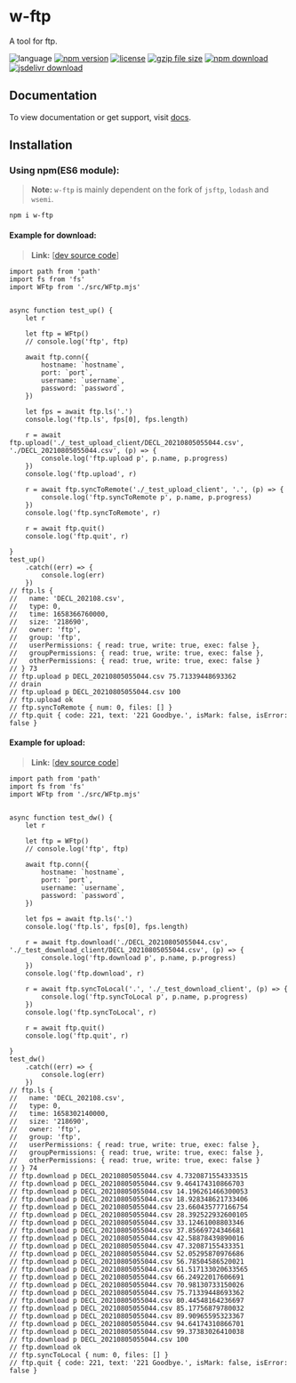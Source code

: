 # w-ftp
A tool for ftp.

![language](https://img.shields.io/badge/language-JavaScript-orange.svg) 
[![npm version](http://img.shields.io/npm/v/w-ftp.svg?style=flat)](https://npmjs.org/package/w-ftp) 
[![license](https://img.shields.io/npm/l/w-ftp.svg?style=flat)](https://npmjs.org/package/w-ftp) 
[![gzip file size](http://img.badgesize.io/yuda-lyu/w-ftp/master/dist/w-ftp.umd.js.svg?compression=gzip)](https://github.com/yuda-lyu/w-ftp)
[![npm download](https://img.shields.io/npm/dt/w-ftp.svg)](https://npmjs.org/package/w-ftp) 
[![jsdelivr download](https://img.shields.io/jsdelivr/npm/hm/w-ftp.svg)](https://www.jsdelivr.com/package/npm/w-ftp)

## Documentation
To view documentation or get support, visit [docs](https://yuda-lyu.github.io/w-ftp/global.htm).

## Installation
### Using npm(ES6 module):
> **Note:** `w-ftp` is mainly dependent on the fork of `jsftp`, `lodash` and `wsemi`.

```alias
npm i w-ftp
```

#### Example for download:
> **Link:** [[dev source code](https://github.com/yuda-lyu/w-ftp/blob/master/g-download.mjs)]
```alias
import path from 'path'
import fs from 'fs'
import WFtp from './src/WFtp.mjs'


async function test_up() {
    let r

    let ftp = WFtp()
    // console.log('ftp', ftp)

    await ftp.conn({
        hostname: `hostname`,
        port: `port`,
        username: `username`,
        password: `password`,
    })

    let fps = await ftp.ls('.')
    console.log('ftp.ls', fps[0], fps.length)

    r = await ftp.upload('./_test_upload_client/DECL_20210805055044.csv', './DECL_20210805055044.csv', (p) => {
        console.log('ftp.upload p', p.name, p.progress)
    })
    console.log('ftp.upload', r)

    r = await ftp.syncToRemote('./_test_upload_client', '.', (p) => {
        console.log('ftp.syncToRemote p', p.name, p.progress)
    })
    console.log('ftp.syncToRemote', r)

    r = await ftp.quit()
    console.log('ftp.quit', r)

}
test_up()
    .catch((err) => {
        console.log(err)
    })
// ftp.ls {
//   name: 'DECL_202108.csv',
//   type: 0,
//   time: 1658366760000,
//   size: '218690',
//   owner: 'ftp',
//   group: 'ftp',
//   userPermissions: { read: true, write: true, exec: false },
//   groupPermissions: { read: true, write: true, exec: false },
//   otherPermissions: { read: true, write: true, exec: false }
// } 73
// ftp.upload p DECL_20210805055044.csv 75.71339448693362
// drain
// ftp.upload p DECL_20210805055044.csv 100
// ftp.upload ok
// ftp.syncToRemote { num: 0, files: [] }
// ftp.quit { code: 221, text: '221 Goodbye.', isMark: false, isError: false }

```

#### Example for upload:
> **Link:** [[dev source code](https://github.com/yuda-lyu/w-ftp/blob/master/g-upload.mjs)]
```alias
import path from 'path'
import fs from 'fs'
import WFtp from './src/WFtp.mjs'


async function test_dw() {
    let r

    let ftp = WFtp()
    // console.log('ftp', ftp)

    await ftp.conn({
        hostname: `hostname`,
        port: `port`,
        username: `username`,
        password: `password`,
    })

    let fps = await ftp.ls('.')
    console.log('ftp.ls', fps[0], fps.length)

    r = await ftp.download('./DECL_20210805055044.csv', './_test_download_client/DECL_20210805055044.csv', (p) => {
        console.log('ftp.download p', p.name, p.progress)
    })
    console.log('ftp.download', r)

    r = await ftp.syncToLocal('.', './_test_download_client', (p) => {
        console.log('ftp.syncToLocal p', p.name, p.progress)
    })
    console.log('ftp.syncToLocal', r)

    r = await ftp.quit()
    console.log('ftp.quit', r)

}
test_dw()
    .catch((err) => {
        console.log(err)
    })
// ftp.ls {
//   name: 'DECL_202108.csv',
//   type: 0,
//   time: 1658302140000,
//   size: '218690',
//   owner: 'ftp',
//   group: 'ftp',
//   userPermissions: { read: true, write: true, exec: false },
//   groupPermissions: { read: true, write: true, exec: false },
//   otherPermissions: { read: true, write: true, exec: false }
// } 74
// ftp.download p DECL_20210805055044.csv 4.7320871554333515
// ftp.download p DECL_20210805055044.csv 9.464174310866703
// ftp.download p DECL_20210805055044.csv 14.196261466300053
// ftp.download p DECL_20210805055044.csv 18.928348621733406
// ftp.download p DECL_20210805055044.csv 23.660435777166754
// ftp.download p DECL_20210805055044.csv 28.392522932600105
// ftp.download p DECL_20210805055044.csv 33.12461008803346
// ftp.download p DECL_20210805055044.csv 37.85669724346681
// ftp.download p DECL_20210805055044.csv 42.58878439890016
// ftp.download p DECL_20210805055044.csv 47.32087155433351
// ftp.download p DECL_20210805055044.csv 52.05295870976686
// ftp.download p DECL_20210805055044.csv 56.78504586520021
// ftp.download p DECL_20210805055044.csv 61.517133020633565
// ftp.download p DECL_20210805055044.csv 66.24922017606691
// ftp.download p DECL_20210805055044.csv 70.98130733150026
// ftp.download p DECL_20210805055044.csv 75.71339448693362
// ftp.download p DECL_20210805055044.csv 80.44548164236697
// ftp.download p DECL_20210805055044.csv 85.17756879780032
// ftp.download p DECL_20210805055044.csv 89.90965595323367
// ftp.download p DECL_20210805055044.csv 94.64174310866701
// ftp.download p DECL_20210805055044.csv 99.37383026410038
// ftp.download p DECL_20210805055044.csv 100
// ftp.download ok
// ftp.syncToLocal { num: 0, files: [] }
// ftp.quit { code: 221, text: '221 Goodbye.', isMark: false, isError: false }

```
